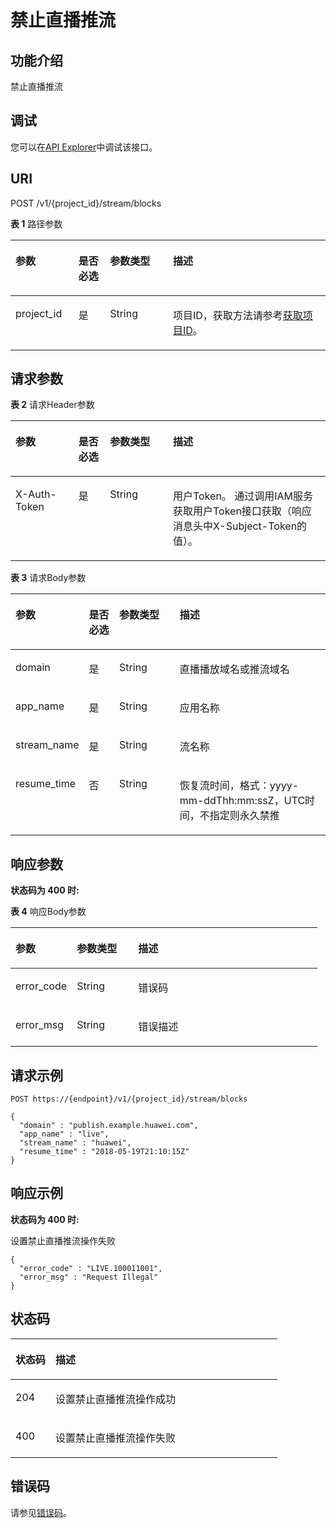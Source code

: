 # 禁止直播推流<a name="live_03_0010"></a>

## 功能介绍<a name="section1130664310364"></a>

禁止直播推流

## 调试<a name="section10306194303610"></a>

您可以在[API Explorer](https://apiexplorer.developer.huaweicloud.com/apiexplorer/doc?product=Live&api=CreateStreamForbidden)中调试该接口。

## URI<a name="section20307204343611"></a>

POST /v1/\{project\_id\}/stream/blocks

**表 1**  路径参数

<a name="table163096432368"></a>
<table><thead align="left"><tr id="row17309144316365"><th class="cellrowborder" valign="top" width="20%" id="mcps1.2.5.1.1"><p id="p2031011430366"><a name="p2031011430366"></a><a name="p2031011430366"></a>参数</p>
</th>
<th class="cellrowborder" valign="top" width="10%" id="mcps1.2.5.1.2"><p id="p13310194319362"><a name="p13310194319362"></a><a name="p13310194319362"></a>是否必选</p>
</th>
<th class="cellrowborder" valign="top" width="20%" id="mcps1.2.5.1.3"><p id="p11311104343615"><a name="p11311104343615"></a><a name="p11311104343615"></a>参数类型</p>
</th>
<th class="cellrowborder" valign="top" width="50%" id="mcps1.2.5.1.4"><p id="p193116438363"><a name="p193116438363"></a><a name="p193116438363"></a>描述</p>
</th>
</tr>
</thead>
<tbody><tr id="row153092430369"><td class="cellrowborder" valign="top" width="20%" headers="mcps1.2.5.1.1 "><p id="p183111743203615"><a name="p183111743203615"></a><a name="p183111743203615"></a>project_id</p>
</td>
<td class="cellrowborder" valign="top" width="10%" headers="mcps1.2.5.1.2 "><p id="p931214435364"><a name="p931214435364"></a><a name="p931214435364"></a>是</p>
</td>
<td class="cellrowborder" valign="top" width="20%" headers="mcps1.2.5.1.3 "><p id="p63121643153617"><a name="p63121643153617"></a><a name="p63121643153617"></a>String</p>
</td>
<td class="cellrowborder" valign="top" width="50%" headers="mcps1.2.5.1.4 "><p id="p53131343183619"><a name="p53131343183619"></a><a name="p53131343183619"></a>项目ID，获取方法请参考<a href="https://support.huaweicloud.com/api-live/live_03_0023.html" target="_blank" rel="noopener noreferrer">获取项目ID</a>。</p>
</td>
</tr>
</tbody>
</table>

## 请求参数<a name="section10313943143610"></a>

**表 2**  请求Header参数

<a name="HeaderParameter"></a>
<table><thead align="left"><tr id="row1231444318365"><th class="cellrowborder" valign="top" width="20%" id="mcps1.2.5.1.1"><p id="p1031444312360"><a name="p1031444312360"></a><a name="p1031444312360"></a>参数</p>
</th>
<th class="cellrowborder" valign="top" width="10%" id="mcps1.2.5.1.2"><p id="p331518436361"><a name="p331518436361"></a><a name="p331518436361"></a>是否必选</p>
</th>
<th class="cellrowborder" valign="top" width="20%" id="mcps1.2.5.1.3"><p id="p2031512431362"><a name="p2031512431362"></a><a name="p2031512431362"></a>参数类型</p>
</th>
<th class="cellrowborder" valign="top" width="50%" id="mcps1.2.5.1.4"><p id="p103151743183611"><a name="p103151743183611"></a><a name="p103151743183611"></a>描述</p>
</th>
</tr>
</thead>
<tbody><tr id="row9314143203616"><td class="cellrowborder" valign="top" width="20%" headers="mcps1.2.5.1.1 "><p id="p143164431366"><a name="p143164431366"></a><a name="p143164431366"></a>X-Auth-Token</p>
</td>
<td class="cellrowborder" valign="top" width="10%" headers="mcps1.2.5.1.2 "><p id="p183167431369"><a name="p183167431369"></a><a name="p183167431369"></a>是</p>
</td>
<td class="cellrowborder" valign="top" width="20%" headers="mcps1.2.5.1.3 "><p id="p1331674323614"><a name="p1331674323614"></a><a name="p1331674323614"></a>String</p>
</td>
<td class="cellrowborder" valign="top" width="50%" headers="mcps1.2.5.1.4 "><p id="p10317243113617"><a name="p10317243113617"></a><a name="p10317243113617"></a>用户Token。 通过调用IAM服务获取用户Token接口获取（响应消息头中X-Subject-Token的值）。</p>
</td>
</tr>
</tbody>
</table>

**表 3**  请求Body参数

<a name="requestParameter"></a>
<table><thead align="left"><tr id="row113178432367"><th class="cellrowborder" valign="top" width="20%" id="mcps1.2.5.1.1"><p id="p18318134312364"><a name="p18318134312364"></a><a name="p18318134312364"></a>参数</p>
</th>
<th class="cellrowborder" valign="top" width="10%" id="mcps1.2.5.1.2"><p id="p1431844363615"><a name="p1431844363615"></a><a name="p1431844363615"></a>是否必选</p>
</th>
<th class="cellrowborder" valign="top" width="20%" id="mcps1.2.5.1.3"><p id="p231820432362"><a name="p231820432362"></a><a name="p231820432362"></a>参数类型</p>
</th>
<th class="cellrowborder" valign="top" width="50%" id="mcps1.2.5.1.4"><p id="p17319643133613"><a name="p17319643133613"></a><a name="p17319643133613"></a>描述</p>
</th>
</tr>
</thead>
<tbody><tr id="row1531710437364"><td class="cellrowborder" valign="top" width="20%" headers="mcps1.2.5.1.1 "><p id="p93197433363"><a name="p93197433363"></a><a name="p93197433363"></a>domain</p>
</td>
<td class="cellrowborder" valign="top" width="10%" headers="mcps1.2.5.1.2 "><p id="p13319154318366"><a name="p13319154318366"></a><a name="p13319154318366"></a>是</p>
</td>
<td class="cellrowborder" valign="top" width="20%" headers="mcps1.2.5.1.3 "><p id="p13201743183616"><a name="p13201743183616"></a><a name="p13201743183616"></a>String</p>
</td>
<td class="cellrowborder" valign="top" width="50%" headers="mcps1.2.5.1.4 "><p id="p1832054313369"><a name="p1832054313369"></a><a name="p1832054313369"></a>直播播放域名或推流域名</p>
</td>
</tr>
<tr id="row931794353617"><td class="cellrowborder" valign="top" width="20%" headers="mcps1.2.5.1.1 "><p id="p7320743203620"><a name="p7320743203620"></a><a name="p7320743203620"></a>app_name</p>
</td>
<td class="cellrowborder" valign="top" width="10%" headers="mcps1.2.5.1.2 "><p id="p113211243123617"><a name="p113211243123617"></a><a name="p113211243123617"></a>是</p>
</td>
<td class="cellrowborder" valign="top" width="20%" headers="mcps1.2.5.1.3 "><p id="p2321164317361"><a name="p2321164317361"></a><a name="p2321164317361"></a>String</p>
</td>
<td class="cellrowborder" valign="top" width="50%" headers="mcps1.2.5.1.4 "><p id="p18321104323613"><a name="p18321104323613"></a><a name="p18321104323613"></a>应用名称</p>
</td>
</tr>
<tr id="row1331794318365"><td class="cellrowborder" valign="top" width="20%" headers="mcps1.2.5.1.1 "><p id="p43226431366"><a name="p43226431366"></a><a name="p43226431366"></a>stream_name</p>
</td>
<td class="cellrowborder" valign="top" width="10%" headers="mcps1.2.5.1.2 "><p id="p6322184310361"><a name="p6322184310361"></a><a name="p6322184310361"></a>是</p>
</td>
<td class="cellrowborder" valign="top" width="20%" headers="mcps1.2.5.1.3 "><p id="p1332254313611"><a name="p1332254313611"></a><a name="p1332254313611"></a>String</p>
</td>
<td class="cellrowborder" valign="top" width="50%" headers="mcps1.2.5.1.4 "><p id="p832274343611"><a name="p832274343611"></a><a name="p832274343611"></a>流名称</p>
</td>
</tr>
<tr id="row531714319368"><td class="cellrowborder" valign="top" width="20%" headers="mcps1.2.5.1.1 "><p id="p153239433361"><a name="p153239433361"></a><a name="p153239433361"></a>resume_time</p>
</td>
<td class="cellrowborder" valign="top" width="10%" headers="mcps1.2.5.1.2 "><p id="p1332364373618"><a name="p1332364373618"></a><a name="p1332364373618"></a>否</p>
</td>
<td class="cellrowborder" valign="top" width="20%" headers="mcps1.2.5.1.3 "><p id="p7323164313363"><a name="p7323164313363"></a><a name="p7323164313363"></a>String</p>
</td>
<td class="cellrowborder" valign="top" width="50%" headers="mcps1.2.5.1.4 "><p id="p832464363611"><a name="p832464363611"></a><a name="p832464363611"></a>恢复流时间，格式：yyyy-mm-ddThh:mm:ssZ，UTC时间，不指定则永久禁推</p>
</td>
</tr>
</tbody>
</table>

## 响应参数<a name="section93241343163620"></a>

**状态码为 400 时:**

**表 4**  响应Body参数

<a name="responseParameter"></a>
<table><thead align="left"><tr id="row23252436367"><th class="cellrowborder" valign="top" width="20%" id="mcps1.2.4.1.1"><p id="p9325543123613"><a name="p9325543123613"></a><a name="p9325543123613"></a>参数</p>
</th>
<th class="cellrowborder" valign="top" width="20%" id="mcps1.2.4.1.2"><p id="p20326114393616"><a name="p20326114393616"></a><a name="p20326114393616"></a>参数类型</p>
</th>
<th class="cellrowborder" valign="top" width="60%" id="mcps1.2.4.1.3"><p id="p14326843203611"><a name="p14326843203611"></a><a name="p14326843203611"></a>描述</p>
</th>
</tr>
</thead>
<tbody><tr id="row1325134343614"><td class="cellrowborder" valign="top" width="20%" headers="mcps1.2.4.1.1 "><p id="p73261243103620"><a name="p73261243103620"></a><a name="p73261243103620"></a>error_code</p>
</td>
<td class="cellrowborder" valign="top" width="20%" headers="mcps1.2.4.1.2 "><p id="p17327114315363"><a name="p17327114315363"></a><a name="p17327114315363"></a>String</p>
</td>
<td class="cellrowborder" valign="top" width="60%" headers="mcps1.2.4.1.3 "><p id="p18327443183613"><a name="p18327443183613"></a><a name="p18327443183613"></a>错误码</p>
</td>
</tr>
<tr id="row932524323616"><td class="cellrowborder" valign="top" width="20%" headers="mcps1.2.4.1.1 "><p id="p143277433363"><a name="p143277433363"></a><a name="p143277433363"></a>error_msg</p>
</td>
<td class="cellrowborder" valign="top" width="20%" headers="mcps1.2.4.1.2 "><p id="p732844323619"><a name="p732844323619"></a><a name="p732844323619"></a>String</p>
</td>
<td class="cellrowborder" valign="top" width="60%" headers="mcps1.2.4.1.3 "><p id="p103283438365"><a name="p103283438365"></a><a name="p103283438365"></a>错误描述</p>
</td>
</tr>
</tbody>
</table>

## 请求示例<a name="section1232814313367"></a>

```
POST https://{endpoint}/v1/{project_id}/stream/blocks

{
  "domain" : "publish.example.huawei.com",
  "app_name" : "live",
  "stream_name" : "huawei",
  "resume_time" : "2018-05-19T21:10:15Z"
}
```

## 响应示例<a name="section1733113437362"></a>

**状态码为 400 时:**

设置禁止直播推流操作失败

```
{
  "error_code" : "LIVE.100011001",
  "error_msg" : "Request Illegal"
}
```

## 状态码<a name="section1833314393614"></a>

<a name="table2062"></a>
<table><thead align="left"><tr id="row16334184312364"><th class="cellrowborder" valign="top" width="15%" id="mcps1.1.3.1.1"><p id="p23341943173611"><a name="p23341943173611"></a><a name="p23341943173611"></a>状态码</p>
</th>
<th class="cellrowborder" valign="top" width="85%" id="mcps1.1.3.1.2"><p id="p533411438369"><a name="p533411438369"></a><a name="p533411438369"></a>描述</p>
</th>
</tr>
</thead>
<tbody><tr id="row13341643103614"><td class="cellrowborder" valign="top" width="15%" headers="mcps1.1.3.1.1 "><p id="p9335194363611"><a name="p9335194363611"></a><a name="p9335194363611"></a>204</p>
</td>
<td class="cellrowborder" valign="top" width="85%" headers="mcps1.1.3.1.2 "><p id="p8335124313612"><a name="p8335124313612"></a><a name="p8335124313612"></a>设置禁止直播推流操作成功</p>
</td>
</tr>
<tr id="row43347439360"><td class="cellrowborder" valign="top" width="15%" headers="mcps1.1.3.1.1 "><p id="p16335943203620"><a name="p16335943203620"></a><a name="p16335943203620"></a>400</p>
</td>
<td class="cellrowborder" valign="top" width="85%" headers="mcps1.1.3.1.2 "><p id="p1533684315362"><a name="p1533684315362"></a><a name="p1533684315362"></a>设置禁止直播推流操作失败</p>
</td>
</tr>
</tbody>
</table>

## 错误码<a name="section1033620434364"></a>

请参见[错误码](错误码.md)。

